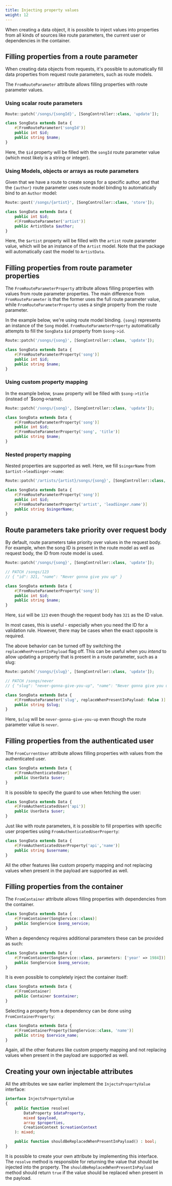 ```yaml
---
title: Injecting property values
weight: 12
---
```


When creating a data object, it is possible to inject values into properties from all kinds of sources like route
parameters, the current user or dependencies in the container.

## Filling properties from a route parameter

When creating data objects from requests, it's possible to automatically fill data properties from request route
parameters, such as route models.

The `FromRouteParameter` attribute allows filling properties with route parameter values.

### Using scalar route parameters

```php
Route::patch('/songs/{songId}', [SongController::class, 'update']);

class SongData extends Data {
    #[FromRouteParameter('songId')]
    public int $id;
    public string $name;
}
```

Here, the `$id` property will be filled with the `songId` route parameter value (which most likely is a string or
integer).

### Using Models, objects or arrays as route parameters

Given that we have a route to create songs for a specific author, and that the `{author}` route parameter uses route
model binding to automatically bind to an `Author` model:

```php
Route::post('/songs/{artist}', [SongController::class, 'store']);

class SongData extends Data {
    public int $id;
    #[FromRouteParameter('artist')]
    public ArtistData $author;
}
```

Here, the `$artist` property will be filled with the `artist` route parameter value, which will be an instance of the
`Artist` model. Note that the package will automatically cast the model to `ArtistData`.

## Filling properties from route parameter properties

The `FromRouteParameterProperty` attribute allows filling properties with values from route parameter properties. The
main difference from `FromRouteParameter` is that the former uses the full route parameter value, while
`FromRouteParameterProperty` uses a single property from the route parameter.

In the example below, we're using route model binding. `{song}` represents an instance of the `Song` model.
`FromRouteParameterProperty` automatically attempts to fill the `SongData` `$id` property from `$song->id`.

```php
Route::patch('/songs/{song}', [SongController::class, 'update']);

class SongData extends Data {
    #[FromRouteParameterProperty('song')]
    public int $id;
    public string $name;
}
```

### Using custom property mapping

In the example below, `$name` property will be filled with `$song->title` (instead of `$song->name).

```php
Route::patch('/songs/{song}', [SongController::class, 'update']);

class SongData extends Data {
    #[FromRouteParameterProperty('song')]
    public int $id;
    #[FromRouteParameterProperty('song', 'title')]
    public string $name;
}
```

### Nested property mapping

Nested properties are supported as well. Here, we fill `$singerName` from `$artist->leadSinger->name`:

```php
Route::patch('/artists/{artist}/songs/{song}', [SongController::class, 'update']);

class SongData extends Data {
    #[FromRouteParameterProperty('song')]
    public int $id;
    #[FromRouteParameterProperty('artist', 'leadSinger.name')]
    public string $singerName;
}
```

## Route parameters take priority over request body

By default, route parameters take priority over values in the request body. For example, when the song ID is present in
the route model as well as request body, the ID from route model is used.

```php
Route::patch('/songs/{song}', [SongController::class, 'update']);

// PATCH /songs/123
// { "id": 321, "name": "Never gonna give you up" }

class SongData extends Data {
    #[FromRouteParameterProperty('song')]
    public int $id;
    public string $name;
}
```

Here, `$id` will be `123` even though the request body has `321` as the ID value.

In most cases, this is useful - especially when you need the ID for a validation rule. However, there may be cases when
the exact opposite is required.

The above behavior can be turned off by switching the `replaceWhenPresentInPayload` flag off. This can be useful when
you _intend_ to allow updating a property that is present in a route parameter, such as a slug:

```php
Route::patch('/songs/{slug}', [SongController::class, 'update']);

// PATCH /songs/never
// { "slug": "never-gonna-give-you-up", "name": "Never gonna give you up" }

class SongData extends Data {
    #[FromRouteParameter('slug', replaceWhenPresentInPayload: false )]
    public string $slug;
}
```

Here, `$slug` will be `never-gonna-give-you-up` even though the route parameter value is `never`.

## Filling properties from the authenticated user

The `FromCurrentUser` attribute allows filling properties with values from the authenticated user.

```php
class SongData extends Data {
    #[FromAuthenticatedUser]
    public UserData $user;
}
```

It is possible to specify the guard to use when fetching the user:

```php
class SongData extends Data {
    #[FromAuthenticatedUser('api')]
    public UserData $user;
}
```

Just like with route parameters, it is possible to fill properties with specific user properties using
`FromAuthenticatedUserProperty`:

```php
class SongData extends Data {
    #[FromAuthenticatedUserProperty('api','name')]
    public string $username;
}
```

All the other features like custom property mapping and not replacing values when present in the payload are supported
as well.

## Filling properties from the container

The `FromContainer` attribute allows filling properties with dependencies from the container.

```php
class SongData extends Data {
    #[FromContainer(SongService::class)]
    public SongService $song_service;
}
```

When a dependency requires additional parameters these can be provided as such:

```php
class SongData extends Data {
    #[FromContainer(SongService::class, parameters: ['year' => 1984])]
    public SongService $song_service;
}
```

It is even possible to completely inject the container itself:

```php
class SongData extends Data {
    #[FromContainer]
    public Container $container;
}
```

Selecting a property from a dependency can be done using `FromContainerProperty`:

```php
class SongData extends Data {
    #[FromContainerProperty(SongService::class, 'name')]
    public string $service_name;
}
```

Again, all the other features like custom property mapping and not replacing values when present in the payload are
supported as well.

## Creating your own injectable attributes

All the attributes we saw earlier implement the `InjectsPropertyValue` interface:

```php
interface InjectsPropertyValue
{
    public function resolve(
        DataProperty $dataProperty,
        mixed $payload,
        array $properties,
        CreationContext $creationContext
    ): mixed;

    public function shouldBeReplacedWhenPresentInPayload() : bool;
}
```

It is possible to create your own attribute by implementing this interface. The `resolve` method is responsible for
returning the value that should be injected into the property. The `shouldBeReplacedWhenPresentInPayload` method should
return `true` if the value should be replaced when present in the payload.
